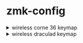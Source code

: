 # zmk-config

<details>
  <summary>wireless corne 36 keymap</summary>
  <img src="keymap_drawer/corne.svg" >

  _(keymap image generated by [caksoylar/keymap-drawer](https://github.com/caksoylar/keymap-drawer))_
</details>
<details>
  <summary>wireless draculad keymap</summary>
  <img src="keymap_drawer/draculad.svg" >

  _(keymap image generated by [caksoylar/keymap-drawer](https://github.com/caksoylar/keymap-drawer))_
</details>
